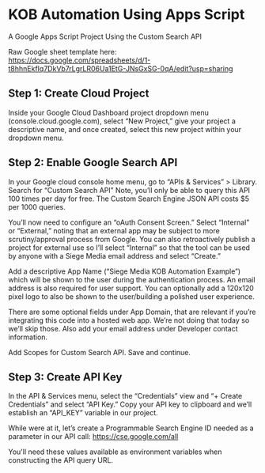 # KOB Automation Using Apps Script
A Google Apps Script Project Using the Custom Search API

Raw Google sheet template here: https://docs.google.com/spreadsheets/d/1-t8hhnEkfIq7DkVb7rLgrLR06Ua1EtG-JNsGxSG-0qA/edit?usp=sharing

## Step 1: Create Cloud Project

Inside your Google Cloud Dashboard project dropdown menu (console.cloud.google.com), select “New Project,” give your project a descriptive name, and once created, select this new project within your dropdown menu. 

## Step 2: Enable Google Search API

In your Google cloud console home menu, go to “APIs & Services” > Library. Search for “Custom Search API”
Note, you’ll only be able to query this API 100 times per day for free. The Custom Search Engine JSON API costs $5 per 1000 queries.

You’ll now need to configure an “oAuth Consent Screen.” Select “Internal” or “External,” noting that an external app may be subject to more scrutiny/approval process from Google. You can also retroactively publish a project for external use so I’ll select “Internal” so that the tool can be used by anyone with a Siege Media email address and select “Create.”

Add a descriptive App Name (“Siege Media KOB Automation Example”) which will be shown to the user during the authentication process. An email address is also required for user support. You can optionally add a 120x120 pixel logo to also be shown to the user/building a polished user experience.

There are some optional fields under App Domain, that are relevant if you’re integrating this code into a hosted web app. We’re not doing that today so we’ll skip those. Also add your email address under Developer contact information.

Add Scopes for Custom Search API. Save and continue. 

## Step 3: Create API Key

In the API & Services menu, select the “Credentials” view and “+ Create Credentials” and select “API Key.” Copy your API key to clipboard and we’ll establish an “API_KEY” variable in our project. 

While were at it, let’s create a Programmable Search Engine ID needed as a parameter in our API call: https://cse.google.com/all 

You'll need these values available as environment variables when constructing the API query URL.
